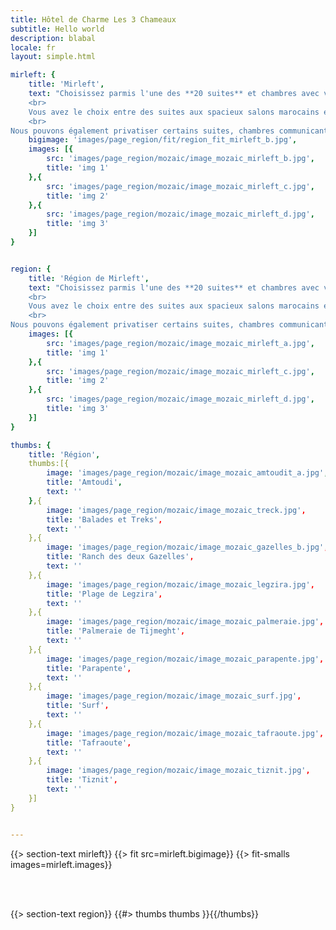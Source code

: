 ```yaml
---
title: Hôtel de Charme Les 3 Chameaux
subtitle: Hello world
description: blabal
locale: fr
layout: simple.html

mirleft: {
    title: 'Mirleft',
    text: "Choisissez parmis l'une des **20 suites** et chambres avec vues.
    <br>
    Vous avez le choix entre des suites aux spacieux salons marocains et aux confortables salles de bain ou bien des chambres doubles tout confort.
    <br>
Nous pouvons également privatiser certains suites, chambres communicantes ainsi qu'une maison pour accueillir familles et amis.",
    bigimage: 'images/page_region/fit/region_fit_mirleft_b.jpg',
    images: [{
        src: 'images/page_region/mozaic/image_mozaic_mirleft_b.jpg',
        title: 'img 1'
    },{
        src: 'images/page_region/mozaic/image_mozaic_mirleft_c.jpg',
        title: 'img 2'
    },{
        src: 'images/page_region/mozaic/image_mozaic_mirleft_d.jpg',
        title: 'img 3'
    }]
}


region: {
    title: 'Région de Mirleft',
    text: "Choisissez parmis l'une des **20 suites** et chambres avec vues.
    <br>
    Vous avez le choix entre des suites aux spacieux salons marocains et aux confortables salles de bain ou bien des chambres doubles tout confort.
    <br>
Nous pouvons également privatiser certains suites, chambres communicantes ainsi qu'une maison pour accueillir familles et amis.",
    images: [{
        src: 'images/page_region/mozaic/image_mozaic_mirleft_a.jpg',
        title: 'img 1'
    },{
        src: 'images/page_region/mozaic/image_mozaic_mirleft_c.jpg',
        title: 'img 2'
    },{
        src: 'images/page_region/mozaic/image_mozaic_mirleft_d.jpg',
        title: 'img 3'
    }]
}

thumbs: {
    title: 'Région',
    thumbs:[{
        image: 'images/page_region/mozaic/image_mozaic_amtoudit_a.jpg',
        title: 'Amtoudi',
        text: ''
    },{
        image: 'images/page_region/mozaic/image_mozaic_treck.jpg',
        title: 'Balades et Treks',
        text: ''
    },{
        image: 'images/page_region/mozaic/image_mozaic_gazelles_b.jpg',
        title: 'Ranch des deux Gazelles',
        text: ''
    },{
        image: 'images/page_region/mozaic/image_mozaic_legzira.jpg',
        title: 'Plage de Legzira',
        text: ''
    },{
        image: 'images/page_region/mozaic/image_mozaic_palmeraie.jpg',
        title: 'Palmeraie de Tijmeght',
        text: ''
    },{
        image: 'images/page_region/mozaic/image_mozaic_parapente.jpg',
        title: 'Parapente',
        text: ''
    },{
        image: 'images/page_region/mozaic/image_mozaic_surf.jpg',
        title: 'Surf',
        text: ''
    },{
        image: 'images/page_region/mozaic/image_mozaic_tafraoute.jpg',
        title: 'Tafraoute',
        text: ''
    },{
        image: 'images/page_region/mozaic/image_mozaic_tiznit.jpg',
        title: 'Tiznit',
        text: ''
    }]
}


---
```



{{> section-text mirleft}}
{{> fit src=mirleft.bigimage}}
{{> fit-smalls images=mirleft.images}}

<br><br>

{{> section-text region}}
{{#> thumbs thumbs }}{{/thumbs}}
